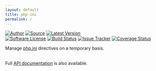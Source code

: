 ```yaml
---
layout: default
title: php-ini
permalink: /
---
```


[![Author](http://img.shields.io/badge/author-@duncan3dc-blue.svg?style=flat)](https://twitter.com/duncan3dc)
[![Source](http://img.shields.io/badge/source-duncan3dc/php--ini-blue.svg?style=flat)](https://github.com/duncan3dc/php-ini)
[![Latest Version](https://img.shields.io/packagist/v/duncan3dc/php-ini.svg?style=flat)](https://packagist.org/packages/duncan3dc/php-ini)
<br>
[![Software License](https://img.shields.io/badge/license-Apache--2.0-brightgreen.svg?style=flat)](https://github.com/duncan3dc/php-ini/blob/master/LICENSE)
[![Build Status](https://img.shields.io/travis/duncan3dc/php-ini.svg?style=flat)](https://travis-ci.org/duncan3dc/php-ini)
[![Issue Tracker](https://img.shields.io/github/issues/duncan3dc/php-ini.svg?style=flat)](https://github.com/duncan3dc/php-ini/issues)
[![Coverage Status](https://coveralls.io/repos/github/duncan3dc/php-ini/badge.svg)](https://coveralls.io/github/duncan3dc/php-ini)

Manage [php.ini](https://secure.php.net/manual/en/ini.list.php) directives on a temporary basis.
<br><br>

<p class="message-api">Full <a href='{{ site.baseurl }}/api/namespaces/duncan3dc.PhpIni.html'>API documentation</a> is also available.</p>
